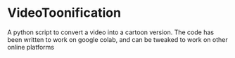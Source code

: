 # VideoToonification
A python script to convert a video into a cartoon version. The code has been written to work on google colab, and can be tweaked to work on other online platforms
